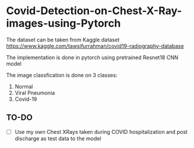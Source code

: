 # Covid-Detection-on-Chest-X-Ray-images-using-Pytorch

The dataset can be taken from Kaggle dataset https://www.kaggle.com/tawsifurrahman/covid19-radiography-database

The implementation is done in pytorch using pretrained Resnet18 CNN model 

The image classfication is done on 3 classes:
  1. Normal
  2. Viral  Pneumonia
  3. Covid-19
  
  ## **TO-DO**
  
  - [ ] Use my own Chest XRays taken during COVID hospitalization and post discharge as test data to the model 
  
  
  

